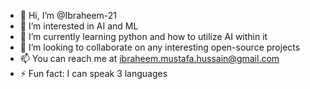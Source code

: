 - 👋 Hi, I’m @Ibraheem-21
- 👀 I’m interested in AI and ML
- 🌱 I’m currently learning python and how to utilize AI within it
- 💞️ I’m looking to collaborate on any interesting open-source projects 
- 📫 You can reach me at ibraheem.mustafa.hussain@gmail.com
- ⚡ Fun fact: I can speak 3 languages 

<!---
Ibraheem-21/Ibraheem-21 is a ✨ special ✨ repository because its `README.md` (this file) appears on your GitHub profile.
You can click the Preview link to take a look at your changes.
--->
